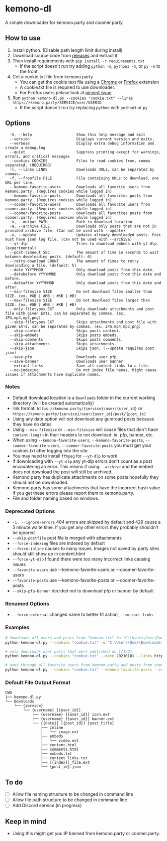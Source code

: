 # kemono-dl
A simple downloader for kemono.party and coomer.party.

## How to use
1.  Install python. (Disable path length limit during install)
2.  Download source code from [releases](https://github.com/AplhaSlayer1964/Kemono.party-Downloader/releases) and extract it
3.  Then install requirements with  `pip install -r requirements.txt`
    - If the script doesn't run try adding `python -m`, `python3 -m`, or `py -m` to the front
4.  Get a cookie.txt file from kemono.party
    - You can get the cookie text file using a [Chrome](https://chrome.google.com/webstore/detail/get-cookiestxt/bgaddhkoddajcdgocldbbfleckgcbcid?hl=en) or [Firefox](https://addons.mozilla.org/en-US/firefox/addon/cookies-txt/) extension
    - A cookie.txt file is required to use downloader.
    - For Firefox users pelase look at [pinned issue](https://github.com/AplhaSlayer1964/kemono-dl/issues/29#issuecomment-986313416)
5.  Run `python kemono-dl.py --cookies "cookie.txt" --links https://kemono.party/SERVICE/user/USERID`
    - If the script doesn't run try replacing `python` with `python3` or `py`

## Options
```
  -h, --help                    Show this help message and exit
  --version                     Displays current version and exits.
  --verbose                     Display extra debug information and create a debug.log
  --quiet                       Suppress printing except for warnings, errors, and critical messages
  --cookies COOKIES             Files to read cookies from, comma separated. (REQUIRED)
  -l, --links LINKS             Downloads URLs, can be separated by commas.
  -f, --fromfile FILE           File containing URLs to download, one URL per line.
  --kemono-favorite-users       Downloads all favorite users from kemono.party. (Requires cookies while logged in)
  --kemono-favorite-posts       Downloads all favorites posts from kemono.party. (Requires cookies while logged in)
  --coomer-favorite-users       Downloads all favorite users from coomer.party. (Requires cookies while logged in)
  --coomer-favorite-posts       Downloads all favorites posts from coomer.party. (Requires cookies while logged in)
  -o, --output PATH             Path to download location
  -a, --archive FILE            Downloads only posts that are not in provided archive file. (Can not be used with --update)
  -u, --update                  Updates already downloaded posts. Post must have json log file. (can not be used with --archive)
  --yt-dlp                      Tries to download embeds with yt-dlp. (experimental)
  --post-timeout SEC            The amount of time in seconds to wait between downloading posts. (default: 0)
  --retry-download COUNT        The amount of times to retry downloading a file. (default: 5)
  --date YYYYMMDD               Only download posts from this date.
  --datebefore YYYYMMDD         Only download posts from this date and before.
  --dateafter YYYYMMDD          Only download posts from this date and after.
  --min-filesize SIZE           Do not download files smaller than SIZE. (ex. #GB | #MB | #KB | #B)
  --max-filesize SIZE           Do not download files larger than SIZE. (ex. #GB | #MB | #KB | #B)
  --only-filetypes EXT          Only downloads attachments and post file with given EXTs, can be separated by commas. (ex. JPG,mp4,mp3,png)
  --skip-filetypes EXT          Skips attachments and post file with given EXTs, can be separated by commas. (ex. JPG,mp4,mp3,png)
  --skip-content                Skips posts content.
  --skip-embeds                 Skips posts embeds.
  --skip-comments               Skips posts comments.
  --skip-attachments            Skips attachments.
  --skip-json                   Skips json. (--update requires post json)
  --save-pfp                    Downloads user pfp
  --save-banner                 Downloads user banner
  --extract-links               Save all content links to a file.
  --no-indexing                 Do not index file names. Might cause issues if attachments have duplicate names.

```
### Notes
-  Default download location is a `Downloads` folder in the current working directory (will be created automatically)
-  link format: `https://kemono.party/{service}/user/{user_id}` or `https://kemono.party/{service}/user/{user_id}/post/{post_is}`
-  Using any date option will not download any gumroad posts because they have no dates
-  Using `--max-filesize` or `--min-filesize` will cause files that don't have `content-length` in their headers to not download. ie. pfp, banner, etc.
-  When using `--kemono-favorite-users`, `--kemono-favorite-posts`, `--coomer-favorite-users`, `--coomer-favorite-posts` you must get your cookies.txt after logging into the site.
-  You may need to install `ffmpeg` for `--yt-dlp` to work
-  If downloading with `--yt-dlp` any yt-dlp errors don't count as a post encountering an error. This means if using `--archive` and the embed does not download the post will still be archived.
-  Kemono.party has duplicate attachments on some posts hopefully they should not be downloaded.
-  Kemono.party has some attachments that have the incorrect hash value. If you get these errors please report them to kemono.party.
-  File and folder naming based on windows.

### Deprecated Options
-  `-i, --ignore-errors` 404 errors are skipped by default and 429 cause a 5 minute waite time. If you get any other errors they probably shouldn't be ignored
-  `--skip-postfile` post file is merged with attachments
-  `--force-indexing` files are indexed by default
-  `--force-inline` causes to many issues. Images not saved by party sites should still show up in content.html
-  `--force-yt-dlp` I found there were too many incorrect links causing issues
-  `--favorite-users` use --kemono-favorite-users or --coomer-favorite-users
-  `--favorite-posts` use --kemono-favorite-posts or --coomer-favorite-posts
-  `--skip-pfp-banner` decided not to download pfp or banner by default

### Renamed Options
-  `--force-external` changed name to better fit action, `--extract-links`



### Examples
```bash
# downloads all users and posts from "kemono.txt" to "C:\Users\User\Downloads" while skipping saved posts in "archive.txt"
python kemono-dl.py --cookies "cookie.txt" -o "C:\Users\User\Downloads" --archive "archive.txt" --fromfile "kemono.txt"

# only downloads user posts that were published on 1/1/21
python kemono-dl.py --cookies "cookie.txt" --date 20210101 --links https://kemono.party/SERVICE/user/USERID

# goes through all favorite users from kemono.party and posts from coomer.party only downloading files smaller than 100MB
python kemono-dl.py --cookies "cookie.txt" --kemono-favorite-users --coomer-favorite-posts --max-filesize 100MB
```

### Default File Output Format
```
CWD
├── kemono-dl.py
└── Downloads
    └── {service}
        └── {username} [{user_id}]
            ├── {username} [{user_id}] icon.ext
            ├── {username} [{user_id}] banner.ext
            └── [{date}] [{post_id}] {post_title}
                ├── inline
                │   └── image.ext
                ├── embeds
                │   └── video.ext
                ├── content.html
                ├── comments.html
                ├── embeds.txt
                ├── content_links.txt
                ├── [{index}]_file.ext
                └── {post_id}.json
```

## To do
-  [ ]   Allow file naming structure to be changed in command line
-  [ ]   Allow file path structure to be changed in command line
-  [ ]   Add Discord service (in progress)

## Keep in mind
-  Using this might get you IP banned from kemono.party or coomer.party.

